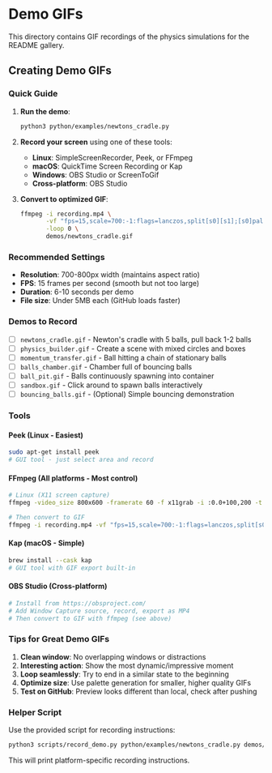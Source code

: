 # Demo GIFs

This directory contains GIF recordings of the physics simulations for the README gallery.

## Creating Demo GIFs

### Quick Guide

1. **Run the demo**:
   ```bash
   python3 python/examples/newtons_cradle.py
   ```

2. **Record your screen** using one of these tools:
   - **Linux**: SimpleScreenRecorder, Peek, or FFmpeg
   - **macOS**: QuickTime Screen Recording or Kap
   - **Windows**: OBS Studio or ScreenToGif
   - **Cross-platform**: OBS Studio

3. **Convert to optimized GIF**:
   ```bash
   ffmpeg -i recording.mp4 \
          -vf "fps=15,scale=700:-1:flags=lanczos,split[s0][s1];[s0]palettegen[p];[s1][p]paletteuse" \
          -loop 0 \
          demos/newtons_cradle.gif
   ```

### Recommended Settings

- **Resolution**: 700-800px width (maintains aspect ratio)
- **FPS**: 15 frames per second (smooth but not too large)
- **Duration**: 6-10 seconds per demo
- **File size**: Under 5MB each (GitHub loads faster)

### Demos to Record

- [ ] `newtons_cradle.gif` - Newton's cradle with 5 balls, pull back 1-2 balls
- [ ] `physics_builder.gif` - Create a scene with mixed circles and boxes
- [ ] `momentum_transfer.gif` - Ball hitting a chain of stationary balls
- [ ] `balls_chamber.gif` - Chamber full of bouncing balls
- [ ] `ball_pit.gif` - Balls continuously spawning into container
- [ ] `sandbox.gif` - Click around to spawn balls interactively
- [ ] `bouncing_balls.gif` - (Optional) Simple bouncing demonstration

### Tools

#### Peek (Linux - Easiest)
```bash
sudo apt-get install peek
# GUI tool - just select area and record
```

#### FFmpeg (All platforms - Most control)
```bash
# Linux (X11 screen capture)
ffmpeg -video_size 800x600 -framerate 60 -f x11grab -i :0.0+100,200 -t 8 recording.mp4

# Then convert to GIF
ffmpeg -i recording.mp4 -vf "fps=15,scale=700:-1:flags=lanczos,split[s0][s1];[s0]palettegen[p];[s1][p]paletteuse" -loop 0 output.gif
```

#### Kap (macOS - Simple)
```bash
brew install --cask kap
# GUI tool with GIF export built-in
```

#### OBS Studio (Cross-platform)
```bash
# Install from https://obsproject.com/
# Add Window Capture source, record, export as MP4
# Then convert to GIF with ffmpeg (see above)
```

### Tips for Great Demo GIFs

1. **Clean window**: No overlapping windows or distractions
2. **Interesting action**: Show the most dynamic/impressive moment
3. **Loop seamlessly**: Try to end in a similar state to the beginning
4. **Optimize size**: Use palette generation for smaller, higher quality GIFs
5. **Test on GitHub**: Preview looks different than local, check after pushing

### Helper Script

Use the provided script for recording instructions:
```bash
python3 scripts/record_demo.py python/examples/newtons_cradle.py demos/newtons_cradle.gif
```

This will print platform-specific recording instructions.
